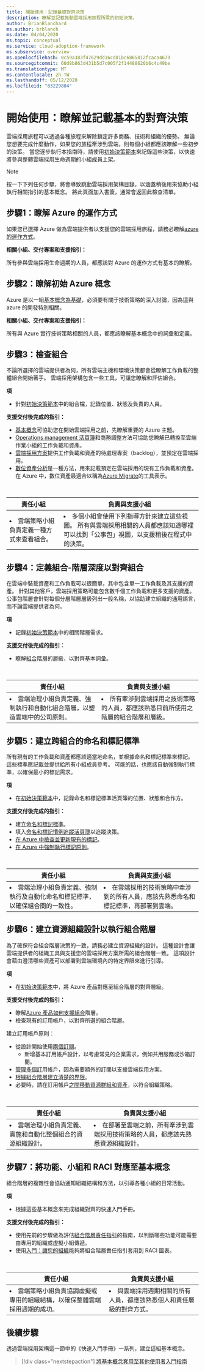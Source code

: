 ```yaml
---
title: 開始使用：記錄基礎對齊決策
description: 瞭解並記載推動雲端採用旅程所需的初始決策。
author: BrianBlanchard
ms.author: brblanch
ms.date: 04/04/2020
ms.topic: conceptual
ms.service: cloud-adoption-framework
ms.subservice: overview
ms.openlocfilehash: 0c59a383f47629dd16cd81bc6865812fcaca4679
ms.sourcegitcommit: 60d8b863d431b5d7c005f2f14488620b6c4c49be
ms.translationtype: MT
ms.contentlocale: zh-TW
ms.lasthandoff: 05/12/2020
ms.locfileid: "83229804"
---
```

<!-- docsTest:ignore CAF%20Readiness%20Naming%20and%20Tagging%20tracking%20template -->

# <a name="get-started-understand-and-document-foundational-alignment-decisions"></a>開始使用：瞭解並記載基本的對齊決策

雲端採用旅程可以透過各種旅程來解除鎖定許多商務、技術和組織的優勢。 無論您想要完成什麼動作，如果您的旅程牽涉到雲端，則每個小組都應該瞭解一些初步的決策。 當您逐步執行本指南時，請使用[初始決策範本](https://raw.githubusercontent.com/microsoft/cloudadoptionframework/master/references/initial-decisions-checklist.docx)來記錄這些決策，以快速將參與整體雲端採用生命週期的小組成員上架。

> [!NOTE]
> 按一下下列任何步驟，將會導致跳動雲端採用架構目錄，以涵蓋稍後用來協助小組執行相關指引的基本概念。 將此頁面加入書簽，通常會返回此檢查清單。

## <a name="step-1-understand-how-azure-works"></a>步驟1：瞭解 Azure 的運作方式

如果您已選擇 Azure 做為雲端提供者以支援您的雲端採用旅程，請務必瞭解[azure 的運作方式](./what-is-azure.md)。

**相關小組、交付專案和支援指引：**

所有參與雲端採用生命週期的人員，都應該對 Azure 的運作方式有基本的瞭解。

## <a name="step-2-understand-initial-azure-concepts"></a>步驟2：瞭解初始 Azure 概念

Azure 是以一組[基本概念為基礎](../ready/considerations/fundamental-concepts.md)，必須要有關于技術策略的深入討論，因為這與 azure 的開發特別相關。

**相關小組、交付專案和支援指引：**

所有與 Azure 實行技術策略相關的人員，都應該瞭解基本概念中的詞彙和定義。

## <a name="step-3-review-the-portfolio"></a>步驟3：檢查組合

不論所選擇的雲端提供者為何，所有雲端主機和環境決策都會從瞭解工作負載的整體組合開始著手。 雲端採用架構包含一些工具，可讓您瞭解和評估組合。

**項**

- 針對[初始決策範本](https://raw.githubusercontent.com/microsoft/cloudadoptionframework/master/references/initial-decisions-checklist.docx)中的組合檔，記錄位置、狀態及負責的人員。

**支援交付後完成的指引：**

- [基本概念](../ready/considerations/fundamental-concepts.md)可協助您在開始雲端採用之前，先瞭解重要的 Azure 主題。
- [Operations management 活頁簿](https://raw.githubusercontent.com/microsoft/cloudadoptionframework/master/manage/opsmanagementworkbook.xlsx)和商務調整方法可協助您瞭解已轉換至雲端作業小組的工作負載和資產。
- [雲端採用方案](../plan/plan-intro.md)提供工作負載和資產的待處理專案（backlog），並預定在雲端採用。
- [數位資產分析](../digital-estate/approach.md)是一種方法，用來記載預定在雲端採用的現有工作負載和資產。 在 Azure 中，數位資產最適合以稱為[Azure Migrate](https://docs.microsoft.com/azure/migrate/migrate-support-matrix)的工具表示。

<!-- markdownlint-disable MD033 -->
<br>

| 責任小組 | 負責與支援小組 |
| --- | --- |
| <li> 雲端策略小組負責定義一種方式來查看組合。 | <li> 多個小組會使用下列指導方針來建立這些視圖。 所有與雲端採用相關的人員都應該知道哪裡可以找到「公事包」視圖，以支援稍後在程式中的決策。 |

## <a name="step-4-define-portfolio-hierarchy-depth-to-align-the-portfolio"></a>步驟4：定義組合-階層深度以對齊組合

在雲端中裝載資產和工作負載可以很簡單，其中包含單一工作負載及其支援的資產。 針對其他客戶，雲端採用策略可能包含數千個工作負載和更多支援的資產。 公事包階層會針對每個分層階層層級列出一般名稱，以協助建立組織的通用語言，而不論雲端提供者為何。

**項**

- 記錄[初始決策範本](https://raw.githubusercontent.com/microsoft/cloudadoptionframework/master/references/initial-decisions-checklist.docx)中的相關階層需求。

**支援交付後完成的指引：**

- 瞭解[組合](../reference/fundamental-concepts/hosting-hierarchy.md)階層的層級，以對齊基本詞彙。

<!-- markdownlint-disable MD033 -->
<br>

| 責任小組 | 負責與支援小組 |
| --- | --- |
| <li> 雲端治理小組負責定義、強制執行和自動化組合階層，以塑造雲端中的公司原則。 | <li> 所有牽涉到雲端採用之技術策略的人員，都應該熟悉目前所使用之階層的組合階層和層級。 |

## <a name="step-5-establish-a-naming-and-tagging-standard-across-the-portfolio"></a>步驟5：建立跨組合的命名和標記標準

所有現有的工作負載和資產都應該適當地命名，並根據命名和標記標準來標記。 這些標準應記載並提供給所有小組成員參考。 可能的話，也應該自動強制執行標準，以確保最小的標記需求。

**項**

- 在[初始決策範本](https://raw.githubusercontent.com/microsoft/cloudadoptionframework/master/references/initial-decisions-checklist.docx)中，記錄命名和標記標準活頁簿的位置、狀態和合作方。

**支援交付後完成的指引：**

- 建立[命名和標記標準](../ready/azure-best-practices/naming-and-tagging.md)。
- 填入[命名和標記慣例追蹤活頁簿](https://archcenter.blob.core.windows.net/cdn/fusion/readiness/CAF%20Readiness%20Naming%20and%20Tagging%20tracking%20template.xlsx)以追蹤決策。
- [在 Azure 中檢查並更新現有的標記](https://docs.microsoft.com/azure/azure-resource-manager/management/tag-resources)。
- [在 Azure 中強制執行標記原則](https://docs.microsoft.com/azure/azure-resource-manager/management/tag-policies)。

<!-- markdownlint-disable MD033 -->
<br>

| 責任小組 | 負責與支援小組 |
| --- | --- |
| <li> 雲端治理小組負責定義、強制執行及自動化命名和標記標準，以確保組合間的一致性。 | <li> 在雲端採用的技術策略中牽涉到的所有人員，應該先熟悉命名和標記標準，再部署到雲端。 |

## <a name="step-6-create-a-resource-organization-design-to-implement-the-portfolio-hierarchy"></a>步驟6：建立資源組織設計以執行組合階層

為了確保符合組合階層決策的一致，請務必建立資源組織的設計。 這種設計會讓雲端提供者的組織工具與支援您的雲端採用方案所需的組合階層一致。 這項設計會藉由澄清哪些資產可以部署到雲端環境內的特定界限來進行引導。

**項**

- 在[初始決策範本](https://raw.githubusercontent.com/microsoft/cloudadoptionframework/master/references/initial-decisions-checklist.docx)中，將 Azure 產品對應至組合階層的對齊層級。

**支援交付後完成的指引：**

- 瞭解[Azure 產品如何支援組合](../reference/fundamental-concepts/hierarchy-azure-tools.md)階層。
- 檢查現有的訂用帳戶，以對齊所選的組合階層。

建立訂用帳戶原則：

- 從設計開始使用[兩個訂閱](../ready/azure-best-practices/initial-subscriptions.md)。
  - 新增基本訂用帳戶設計，以考慮常見的企業需求，例如共用服務或沙箱訂閱。
- [管理多個訂](../ready/azure-best-practices/organize-subscriptions.md)用帳戶，因為需要額外的訂閱以支援雲端採用方案。
- [根據組合階層建立清楚的界限](../reference/fundamental-concepts/hierarchy-azure-tools.md#organizing-the-hierarchy-in-azure)。
- 必要時，請在訂用帳戶[之間移動資源群組和資產](https://docs.microsoft.com/azure/azure-resource-manager/management/move-resource-group-and-subscription)，以符合組織策略。

<!-- markdownlint-disable MD033 -->
<br>

| 責任小組 | 負責與支援小組 |
| --- | --- |
| <li> 雲端治理小組負責定義、實施和自動化整個組合的資源組織設計。 | <li> 在部署至雲端之前，所有牽涉到雲端採用技術策略的人員，都應該先熟悉資源組織設計。 |

## <a name="step-7-map-capabilities-teams-and-raci-to-fundamental-concepts"></a>步驟7：將功能、小組和 RACI 對應至基本概念

組合階層的複雜性會協助通知組織結構和方法，以引導各種小組的日常活動。

**項**

- 根據這些基本概念來完成組織對齊的快速入門手冊。

<!-- docsTest:ignore Get Align -->

**支援交付後完成的指引：**

- 使用先前的步驟做為評估[組合階層責任指引](../reference/fundamental-concepts/hosting-hierarchy.md#hierarchy-accountability-and-guidance)的指南，以判斷哪些功能可能需要由專用的組織或虛擬小組傳遞。
- 使用[入門：讓您的組織](./org-alignment.md)能夠將組合階層責任指引套用到 RACI 圖表。

<!-- markdownlint-disable MD033 -->
<br>

| 責任小組 | 負責與支援小組 |
| --- | --- |
| <li> 雲端策略小組負責協調虛擬或專用的組織結構，以確保整體雲端採用週期的成功。 | <li> 與雲端採用週期相關的所有人員，都應該熟悉個人和責任層級的對齊方式。 |

## <a name="whats-next"></a>後續步驟

透過雲端採用架構這一節中的《快速入門手冊》一系列，建立這組基本概念。

> [!div class="nextstepaction"]
> [將基本概念套用至其他使用者入門指南](./index.md)
